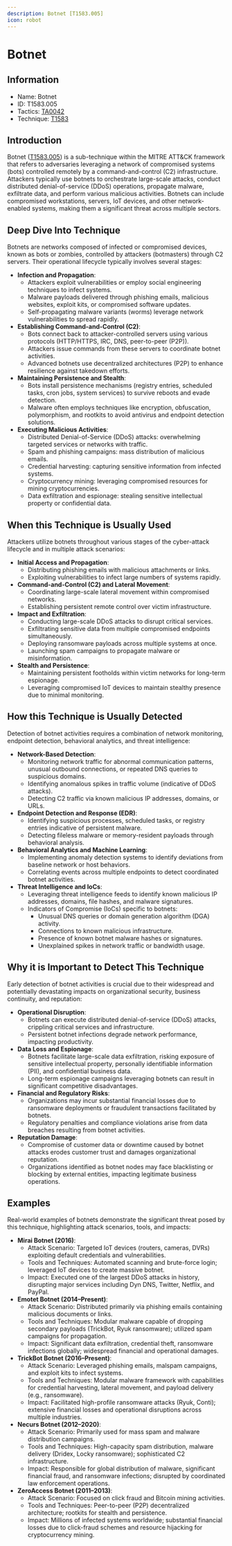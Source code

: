 ```yaml
---
description: Botnet [T1583.005]
icon: robot
---
```


# Botnet

## Information

- Name: Botnet
- ID: T1583.005
- Tactics: [TA0042](../TA0042/TA0042.md)
- Technique: [T1583](T1583.md)

## Introduction

Botnet ([T1583.005](https://attack.mitre.org/techniques/T1583/005/)) is a sub-technique within the MITRE ATT\&CK framework that refers to adversaries leveraging a network of compromised systems (bots) controlled remotely by a command-and-control (C2) infrastructure. Attackers typically use botnets to orchestrate large-scale attacks, conduct distributed denial-of-service (DDoS) operations, propagate malware, exfiltrate data, and perform various malicious activities. Botnets can include compromised workstations, servers, IoT devices, and other network-enabled systems, making them a significant threat across multiple sectors.

## Deep Dive Into Technique

Botnets are networks composed of infected or compromised devices, known as bots or zombies, controlled by attackers (botmasters) through C2 servers. Their operational lifecycle typically involves several stages:

- **Infection and Propagation**:
  - Attackers exploit vulnerabilities or employ social engineering techniques to infect systems.
  - Malware payloads delivered through phishing emails, malicious websites, exploit kits, or compromised software updates.
  - Self-propagating malware variants (worms) leverage network vulnerabilities to spread rapidly.
- **Establishing Command-and-Control (C2)**:
  - Bots connect back to attacker-controlled servers using various protocols (HTTP/HTTPS, IRC, DNS, peer-to-peer (P2P)).
  - Attackers issue commands from these servers to coordinate botnet activities.
  - Advanced botnets use decentralized architectures (P2P) to enhance resilience against takedown efforts.
- **Maintaining Persistence and Stealth**:
  - Bots install persistence mechanisms (registry entries, scheduled tasks, cron jobs, system services) to survive reboots and evade detection.
  - Malware often employs techniques like encryption, obfuscation, polymorphism, and rootkits to avoid antivirus and endpoint detection solutions.
- **Executing Malicious Activities**:
  - Distributed Denial-of-Service (DDoS) attacks: overwhelming targeted services or networks with traffic.
  - Spam and phishing campaigns: mass distribution of malicious emails.
  - Credential harvesting: capturing sensitive information from infected systems.
  - Cryptocurrency mining: leveraging compromised resources for mining cryptocurrencies.
  - Data exfiltration and espionage: stealing sensitive intellectual property or confidential data.

## When this Technique is Usually Used

Attackers utilize botnets throughout various stages of the cyber-attack lifecycle and in multiple attack scenarios:

- **Initial Access and Propagation**:
  - Distributing phishing emails with malicious attachments or links.
  - Exploiting vulnerabilities to infect large numbers of systems rapidly.
- **Command-and-Control (C2) and Lateral Movement**:
  - Coordinating large-scale lateral movement within compromised networks.
  - Establishing persistent remote control over victim infrastructure.
- **Impact and Exfiltration**:
  - Conducting large-scale DDoS attacks to disrupt critical services.
  - Exfiltrating sensitive data from multiple compromised endpoints simultaneously.
  - Deploying ransomware payloads across multiple systems at once.
  - Launching spam campaigns to propagate malware or misinformation.
- **Stealth and Persistence**:
  - Maintaining persistent footholds within victim networks for long-term espionage.
  - Leveraging compromised IoT devices to maintain stealthy presence due to minimal monitoring.

## How this Technique is Usually Detected

Detection of botnet activities requires a combination of network monitoring, endpoint detection, behavioral analytics, and threat intelligence:

- **Network-Based Detection**:
  - Monitoring network traffic for abnormal communication patterns, unusual outbound connections, or repeated DNS queries to suspicious domains.
  - Identifying anomalous spikes in traffic volume (indicative of DDoS attacks).
  - Detecting C2 traffic via known malicious IP addresses, domains, or URLs.
- **Endpoint Detection and Response (EDR)**:
  - Identifying suspicious processes, scheduled tasks, or registry entries indicative of persistent malware.
  - Detecting fileless malware or memory-resident payloads through behavioral analysis.
- **Behavioral Analytics and Machine Learning**:
  - Implementing anomaly detection systems to identify deviations from baseline network or host behaviors.
  - Correlating events across multiple endpoints to detect coordinated botnet activities.
- **Threat Intelligence and IoCs**:
  - Leveraging threat intelligence feeds to identify known malicious IP addresses, domains, file hashes, and malware signatures.
  - Indicators of Compromise (IoCs) specific to botnets:
    - Unusual DNS queries or domain generation algorithm (DGA) activity.
    - Connections to known malicious infrastructure.
    - Presence of known botnet malware hashes or signatures.
    - Unexplained spikes in network traffic or bandwidth usage.

## Why it is Important to Detect This Technique

Early detection of botnet activities is crucial due to their widespread and potentially devastating impacts on organizational security, business continuity, and reputation:

- **Operational Disruption**:
  - Botnets can execute distributed denial-of-service (DDoS) attacks, crippling critical services and infrastructure.
  - Persistent botnet infections degrade network performance, impacting productivity.
- **Data Loss and Espionage**:
  - Botnets facilitate large-scale data exfiltration, risking exposure of sensitive intellectual property, personally identifiable information (PII), and confidential business data.
  - Long-term espionage campaigns leveraging botnets can result in significant competitive disadvantages.
- **Financial and Regulatory Risks**:
  - Organizations may incur substantial financial losses due to ransomware deployments or fraudulent transactions facilitated by botnets.
  - Regulatory penalties and compliance violations arise from data breaches resulting from botnet activities.
- **Reputation Damage**:
  - Compromise of customer data or downtime caused by botnet attacks erodes customer trust and damages organizational reputation.
  - Organizations identified as botnet nodes may face blacklisting or blocking by external entities, impacting legitimate business operations.

## Examples

Real-world examples of botnets demonstrate the significant threat posed by this technique, highlighting attack scenarios, tools, and impacts:

- **Mirai Botnet (2016)**:
  - Attack Scenario: Targeted IoT devices (routers, cameras, DVRs) exploiting default credentials and vulnerabilities.
  - Tools and Techniques: Automated scanning and brute-force login; leveraged IoT devices to create massive botnet.
  - Impact: Executed one of the largest DDoS attacks in history, disrupting major services including Dyn DNS, Twitter, Netflix, and PayPal.
- **Emotet Botnet (2014–Present)**:
  - Attack Scenario: Distributed primarily via phishing emails containing malicious documents or links.
  - Tools and Techniques: Modular malware capable of dropping secondary payloads (TrickBot, Ryuk ransomware); utilized spam campaigns for propagation.
  - Impact: Significant data exfiltration, credential theft, ransomware infections globally; widespread financial and operational damages.
- **TrickBot Botnet (2016–Present)**:
  - Attack Scenario: Leveraged phishing emails, malspam campaigns, and exploit kits to infect systems.
  - Tools and Techniques: Modular malware framework with capabilities for credential harvesting, lateral movement, and payload delivery (e.g., ransomware).
  - Impact: Facilitated high-profile ransomware attacks (Ryuk, Conti); extensive financial losses and operational disruptions across multiple industries.
- **Necurs Botnet (2012–2020)**:
  - Attack Scenario: Primarily used for mass spam and malware distribution campaigns.
  - Tools and Techniques: High-capacity spam distribution, malware delivery (Dridex, Locky ransomware); sophisticated C2 infrastructure.
  - Impact: Responsible for global distribution of malware, significant financial fraud, and ransomware infections; disrupted by coordinated law enforcement operations.
- **ZeroAccess Botnet (2011–2013)**:
  - Attack Scenario: Focused on click fraud and Bitcoin mining activities.
  - Tools and Techniques: Peer-to-peer (P2P) decentralized architecture; rootkits for stealth and persistence.
  - Impact: Millions of infected systems worldwide; substantial financial losses due to click-fraud schemes and resource hijacking for cryptocurrency mining.
